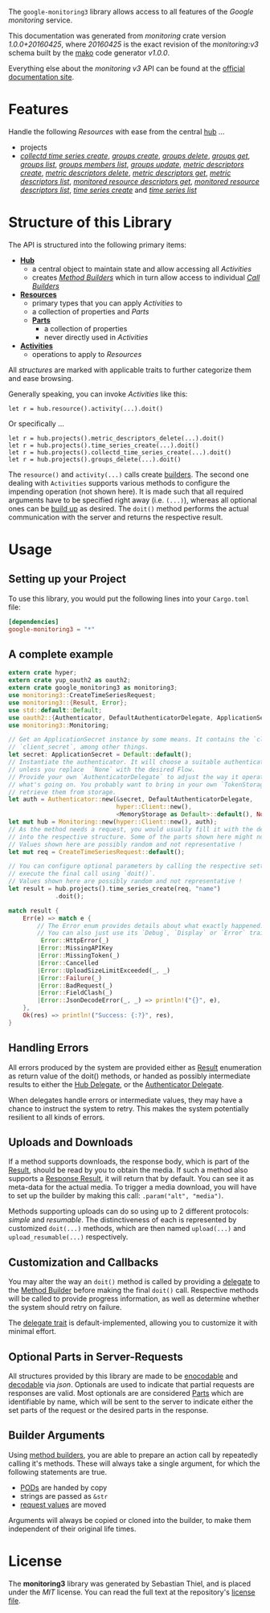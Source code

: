 <!---
DO NOT EDIT !
This file was generated automatically from 'src/mako/api/README.md.mako'
DO NOT EDIT !
-->
The `google-monitoring3` library allows access to all features of the *Google monitoring* service.

This documentation was generated from *monitoring* crate version *1.0.0+20160425*, where *20160425* is the exact revision of the *monitoring:v3* schema built by the [mako](http://www.makotemplates.org/) code generator *v1.0.0*.

Everything else about the *monitoring* *v3* API can be found at the
[official documentation site](https://cloud.google.com/monitoring/api/).
# Features

Handle the following *Resources* with ease from the central [hub](http://byron.github.io/google-apis-rs/google_monitoring3/struct.Monitoring.html) ... 

* projects
 * [*collectd time series create*](http://byron.github.io/google-apis-rs/google_monitoring3/struct.ProjectCollectdTimeSeryCreateCall.html), [*groups create*](http://byron.github.io/google-apis-rs/google_monitoring3/struct.ProjectGroupCreateCall.html), [*groups delete*](http://byron.github.io/google-apis-rs/google_monitoring3/struct.ProjectGroupDeleteCall.html), [*groups get*](http://byron.github.io/google-apis-rs/google_monitoring3/struct.ProjectGroupGetCall.html), [*groups list*](http://byron.github.io/google-apis-rs/google_monitoring3/struct.ProjectGroupListCall.html), [*groups members list*](http://byron.github.io/google-apis-rs/google_monitoring3/struct.ProjectGroupMemberListCall.html), [*groups update*](http://byron.github.io/google-apis-rs/google_monitoring3/struct.ProjectGroupUpdateCall.html), [*metric descriptors create*](http://byron.github.io/google-apis-rs/google_monitoring3/struct.ProjectMetricDescriptorCreateCall.html), [*metric descriptors delete*](http://byron.github.io/google-apis-rs/google_monitoring3/struct.ProjectMetricDescriptorDeleteCall.html), [*metric descriptors get*](http://byron.github.io/google-apis-rs/google_monitoring3/struct.ProjectMetricDescriptorGetCall.html), [*metric descriptors list*](http://byron.github.io/google-apis-rs/google_monitoring3/struct.ProjectMetricDescriptorListCall.html), [*monitored resource descriptors get*](http://byron.github.io/google-apis-rs/google_monitoring3/struct.ProjectMonitoredResourceDescriptorGetCall.html), [*monitored resource descriptors list*](http://byron.github.io/google-apis-rs/google_monitoring3/struct.ProjectMonitoredResourceDescriptorListCall.html), [*time series create*](http://byron.github.io/google-apis-rs/google_monitoring3/struct.ProjectTimeSeryCreateCall.html) and [*time series list*](http://byron.github.io/google-apis-rs/google_monitoring3/struct.ProjectTimeSeryListCall.html)




# Structure of this Library

The API is structured into the following primary items:

* **[Hub](http://byron.github.io/google-apis-rs/google_monitoring3/struct.Monitoring.html)**
    * a central object to maintain state and allow accessing all *Activities*
    * creates [*Method Builders*](http://byron.github.io/google-apis-rs/google_monitoring3/trait.MethodsBuilder.html) which in turn
      allow access to individual [*Call Builders*](http://byron.github.io/google-apis-rs/google_monitoring3/trait.CallBuilder.html)
* **[Resources](http://byron.github.io/google-apis-rs/google_monitoring3/trait.Resource.html)**
    * primary types that you can apply *Activities* to
    * a collection of properties and *Parts*
    * **[Parts](http://byron.github.io/google-apis-rs/google_monitoring3/trait.Part.html)**
        * a collection of properties
        * never directly used in *Activities*
* **[Activities](http://byron.github.io/google-apis-rs/google_monitoring3/trait.CallBuilder.html)**
    * operations to apply to *Resources*

All *structures* are marked with applicable traits to further categorize them and ease browsing.

Generally speaking, you can invoke *Activities* like this:

```Rust,ignore
let r = hub.resource().activity(...).doit()
```

Or specifically ...

```ignore
let r = hub.projects().metric_descriptors_delete(...).doit()
let r = hub.projects().time_series_create(...).doit()
let r = hub.projects().collectd_time_series_create(...).doit()
let r = hub.projects().groups_delete(...).doit()
```

The `resource()` and `activity(...)` calls create [builders][builder-pattern]. The second one dealing with `Activities` 
supports various methods to configure the impending operation (not shown here). It is made such that all required arguments have to be 
specified right away (i.e. `(...)`), whereas all optional ones can be [build up][builder-pattern] as desired.
The `doit()` method performs the actual communication with the server and returns the respective result.

# Usage

## Setting up your Project

To use this library, you would put the following lines into your `Cargo.toml` file:

```toml
[dependencies]
google-monitoring3 = "*"
```

## A complete example

```Rust
extern crate hyper;
extern crate yup_oauth2 as oauth2;
extern crate google_monitoring3 as monitoring3;
use monitoring3::CreateTimeSeriesRequest;
use monitoring3::{Result, Error};
use std::default::Default;
use oauth2::{Authenticator, DefaultAuthenticatorDelegate, ApplicationSecret, MemoryStorage};
use monitoring3::Monitoring;

// Get an ApplicationSecret instance by some means. It contains the `client_id` and 
// `client_secret`, among other things.
let secret: ApplicationSecret = Default::default();
// Instantiate the authenticator. It will choose a suitable authentication flow for you, 
// unless you replace  `None` with the desired Flow.
// Provide your own `AuthenticatorDelegate` to adjust the way it operates and get feedback about 
// what's going on. You probably want to bring in your own `TokenStorage` to persist tokens and
// retrieve them from storage.
let auth = Authenticator::new(&secret, DefaultAuthenticatorDelegate,
                              hyper::Client::new(),
                              <MemoryStorage as Default>::default(), None);
let mut hub = Monitoring::new(hyper::Client::new(), auth);
// As the method needs a request, you would usually fill it with the desired information
// into the respective structure. Some of the parts shown here might not be applicable !
// Values shown here are possibly random and not representative !
let mut req = CreateTimeSeriesRequest::default();

// You can configure optional parameters by calling the respective setters at will, and
// execute the final call using `doit()`.
// Values shown here are possibly random and not representative !
let result = hub.projects().time_series_create(req, "name")
             .doit();

match result {
    Err(e) => match e {
        // The Error enum provides details about what exactly happened.
        // You can also just use its `Debug`, `Display` or `Error` traits
         Error::HttpError(_)
        |Error::MissingAPIKey
        |Error::MissingToken(_)
        |Error::Cancelled
        |Error::UploadSizeLimitExceeded(_, _)
        |Error::Failure(_)
        |Error::BadRequest(_)
        |Error::FieldClash(_)
        |Error::JsonDecodeError(_, _) => println!("{}", e),
    },
    Ok(res) => println!("Success: {:?}", res),
}

```
## Handling Errors

All errors produced by the system are provided either as [Result](http://byron.github.io/google-apis-rs/google_monitoring3/enum.Result.html) enumeration as return value of 
the doit() methods, or handed as possibly intermediate results to either the 
[Hub Delegate](http://byron.github.io/google-apis-rs/google_monitoring3/trait.Delegate.html), or the [Authenticator Delegate](http://byron.github.io/google-apis-rs/google_monitoring3/../yup-oauth2/trait.AuthenticatorDelegate.html).

When delegates handle errors or intermediate values, they may have a chance to instruct the system to retry. This 
makes the system potentially resilient to all kinds of errors.

## Uploads and Downloads
If a method supports downloads, the response body, which is part of the [Result](http://byron.github.io/google-apis-rs/google_monitoring3/enum.Result.html), should be
read by you to obtain the media.
If such a method also supports a [Response Result](http://byron.github.io/google-apis-rs/google_monitoring3/trait.ResponseResult.html), it will return that by default.
You can see it as meta-data for the actual media. To trigger a media download, you will have to set up the builder by making
this call: `.param("alt", "media")`.

Methods supporting uploads can do so using up to 2 different protocols: 
*simple* and *resumable*. The distinctiveness of each is represented by customized 
`doit(...)` methods, which are then named `upload(...)` and `upload_resumable(...)` respectively.

## Customization and Callbacks

You may alter the way an `doit()` method is called by providing a [delegate](http://byron.github.io/google-apis-rs/google_monitoring3/trait.Delegate.html) to the 
[Method Builder](http://byron.github.io/google-apis-rs/google_monitoring3/trait.CallBuilder.html) before making the final `doit()` call. 
Respective methods will be called to provide progress information, as well as determine whether the system should 
retry on failure.

The [delegate trait](http://byron.github.io/google-apis-rs/google_monitoring3/trait.Delegate.html) is default-implemented, allowing you to customize it with minimal effort.

## Optional Parts in Server-Requests

All structures provided by this library are made to be [enocodable](http://byron.github.io/google-apis-rs/google_monitoring3/trait.RequestValue.html) and 
[decodable](http://byron.github.io/google-apis-rs/google_monitoring3/trait.ResponseResult.html) via *json*. Optionals are used to indicate that partial requests are responses 
are valid.
Most optionals are are considered [Parts](http://byron.github.io/google-apis-rs/google_monitoring3/trait.Part.html) which are identifiable by name, which will be sent to 
the server to indicate either the set parts of the request or the desired parts in the response.

## Builder Arguments

Using [method builders](http://byron.github.io/google-apis-rs/google_monitoring3/trait.CallBuilder.html), you are able to prepare an action call by repeatedly calling it's methods.
These will always take a single argument, for which the following statements are true.

* [PODs][wiki-pod] are handed by copy
* strings are passed as `&str`
* [request values](http://byron.github.io/google-apis-rs/google_monitoring3/trait.RequestValue.html) are moved

Arguments will always be copied or cloned into the builder, to make them independent of their original life times.

[wiki-pod]: http://en.wikipedia.org/wiki/Plain_old_data_structure
[builder-pattern]: http://en.wikipedia.org/wiki/Builder_pattern
[google-go-api]: https://github.com/google/google-api-go-client

# License
The **monitoring3** library was generated by Sebastian Thiel, and is placed 
under the *MIT* license.
You can read the full text at the repository's [license file][repo-license].

[repo-license]: https://github.com/Byron/google-apis-rs/LICENSE.md
